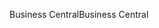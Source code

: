 <span data-ttu-id="80a75-101">Business Central</span><span class="sxs-lookup"><span data-stu-id="80a75-101">Business Central</span></span>
